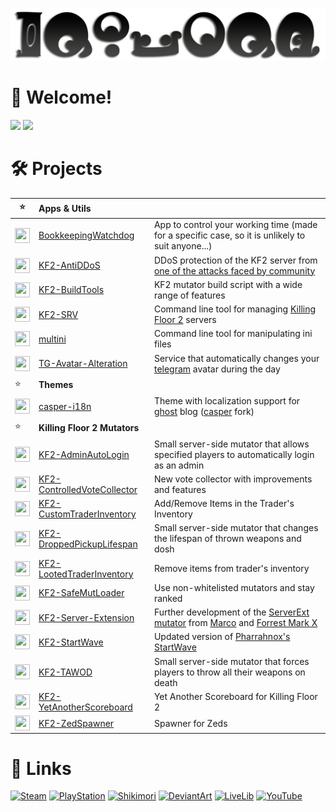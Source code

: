 ![](PreviewAlt.png)

# 👋 Welcome!
![](https://github-readme-stats.vercel.app/api?username=GenZmeY&hide_border=true&include_all_commits=true&theme=default&show_icons=true) ![](https://github-readme-stats.vercel.app/api/top-langs/?username=GenZmeY&layout=compact&hide_border=true)

# 🛠 Projects
|⭐️|Apps & Utils||
|-|:-|-|
|<img src="https://simpleicons.org/icons/cplusplus.svg" width="24" height="24" align="top">|[BookkeepingWatchdog](https://github.com/GenZmeY/BookkeepingWatchdog)|App to control your working time (made for a specific case, so it is unlikely to suit anyone...)|
|<img src="https://simpleicons.org/icons/go.svg" width="24" height="24" align="top">|[KF2-AntiDDoS](https://github.com/GenZmeY/KF2-AntiDDoS)|DDoS protection of the KF2 server from [one of the attacks faced by community](https://forums.tripwireinteractive.com/index.php?threads/kf2-server-on-centos-linux-ddos-defense-with-the-help-of-firewalld.2337631/)|
|<img src="https://simpleicons.org/icons/gnubash.svg" width="24" height="24" align="top">|[KF2-BuildTools](https://github.com/GenZmeY/KF2-BuildTools)|KF2 mutator build script with a wide range of features|
|<img src="https://simpleicons.org/icons/gnubash.svg" width="24" height="24" align="top">|[KF2-SRV](https://github.com/GenZmeY/KF2-SRV)|Command line tool for managing [Killing Floor 2](https://en.wikipedia.org/wiki/Killing_Floor_2) servers|
|<img src="https://simpleicons.org/icons/go.svg" width="24" height="24" align="top">|[multini](https://github.com/GenZmeY/multini)|Command line tool for manipulating ini files|
|<img src="https://simpleicons.org/icons/python.svg" width="24" height="24" align="top">|[TG-Avatar-Alteration](https://github.com/GenZmeY/TG-Avatar-Alteration)|Service that automatically changes your [telegram](https://telegram.org) avatar during the day|
|⭐️|**Themes**||
|<img src="https://simpleicons.org/icons/ghost.svg" width="24" height="24" align="top">|[casper-i18n](https://github.com/GenZmeY/casper-i18n)|Theme with localization support for [ghost](https://github.com/tryghost/ghost) blog ([casper](https://github.com/TryGhost/Casper) fork)|
|⭐️|**Killing Floor 2 Mutators**||
|<img src="https://simpleicons.org/icons/unrealengine.svg" width="24" height="24" align="top">|[KF2-AdminAutoLogin](https://github.com/GenZmeY/KF2-AdminAutoLogin)|Small server-side mutator that allows specified players to automatically login as an admin|
|<img src="https://simpleicons.org/icons/unrealengine.svg" width="24" height="24" align="top">|[KF2-ControlledVoteCollector](https://github.com/GenZmeY/KF2-ControlledVoteCollector)|New vote collector with improvements and features |
|<img src="https://simpleicons.org/icons/unrealengine.svg" width="24" height="24" align="top">|[KF2-CustomTraderInventory](https://github.com/GenZmeY/KF2-CustomTraderInventory)|Add/Remove Items in the Trader's Inventory|
|<img src="https://simpleicons.org/icons/unrealengine.svg" width="24" height="24" align="top">|[KF2-DroppedPickupLifespan](https://github.com/GenZmeY/KF2-DroppedPickupLifespan)|Small server-side mutator that changes the lifespan of thrown weapons and dosh|
|<img src="https://simpleicons.org/icons/unrealengine.svg" width="24" height="24" align="top">|[KF2-LootedTraderInventory](https://github.com/GenZmeY/KF2-LootedTraderInventory)|Remove items from trader's inventory|
|<img src="https://simpleicons.org/icons/unrealengine.svg" width="24" height="24" align="top">|[KF2-SafeMutLoader](https://github.com/GenZmeY/KF2-SafeMutLoader)|Use non-whitelisted mutators and stay ranked|
|<img src="https://simpleicons.org/icons/unrealengine.svg" width="24" height="24" align="top">|[KF2-Server-Extension](https://github.com/GenZmeY/KF2-Server-Extension)|Further development of the [ServerExt mutator](https://github.com/ForrestMarkX/KF2-Server-Extension) from [Marco](https://steamcommunity.com/profiles/76561197975509070) and [Forrest Mark X](https://github.com/ForrestMarkX)|
|<img src="https://simpleicons.org/icons/unrealengine.svg" width="24" height="24" align="top">|[KF2-StartWave](https://github.com/GenZmeY/KF2-StartWave)|Updated version of [Pharrahnox's](https://steamcommunity.com/profiles/76561198021230296) [StartWave](https://steamcommunity.com/sharedfiles/filedetails/?id=1417081496)|
|<img src="https://simpleicons.org/icons/unrealengine.svg" width="24" height="24" align="top">|[KF2-TAWOD](https://github.com/GenZmeY/KF2-TAWOD)|Small server-side mutator that forces players to throw all their weapons on death|
|<img src="https://simpleicons.org/icons/unrealengine.svg" width="24" height="24" align="top">|[KF2-YetAnotherScoreboard](https://github.com/GenZmeY/KF2-YetAnotherScoreboard)|Yet Another Scoreboard for Killing Floor 2|
|<img src="https://simpleicons.org/icons/unrealengine.svg" width="24" height="24" align="top">|[KF2-ZedSpawner](https://github.com/GenZmeY/KF2-ZedSpawner)|Spawner for Zeds|

# 🔗 Links
[![Steam](https://img.shields.io/static/v1?message=Steam&logo=steam&labelColor=5c5c5c&color=1182c3&logoColor=white&label=%20)](https://steamcommunity.com/id/GenZmeY)
[![PlayStation](https://img.shields.io/static/v1?message=PlayStation&logo=playstation&labelColor=gray&color=blue&logoColor=white&label=%20)](https://my.playstation.com/profile/GenZmeY)
[![Shikimori](https://img.shields.io/static/v1?message=Shikimori&logo=shikimori&labelColor=gray&color=lightgray&logoColor=white&label=%20)](https://shikimori.one/GenZmeY)
[![DeviantArt](https://img.shields.io/static/v1?message=DeviantArt&logo=deviantart&labelColor=5c5c5c&color=00DC96&logoColor=white&label=%20)](https://www.deviantart.com/genzmey/gallery)
[![LiveLib](https://img.shields.io/static/v1?message=LiveLib&logo=libreoffice&labelColor=gray&color=53BDFB&logoColor=white&label=%20)](https://www.livelib.ru/reader/GenZmeY)
[![YouTube](https://img.shields.io/static/v1?message=YouTube&logo=youtube&labelColor=gray&color=red&logoColor=white&label=%20)](https://www.youtube.com/user/GenZmeY)
